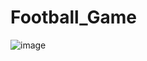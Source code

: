 # Football_Game
![image](https://github.com/ahmeddemaad/Football_Game/assets/90320420/ab912de6-b393-45f2-9d41-5bbc2ae9520c)
